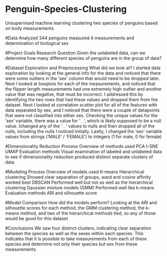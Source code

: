 # Penguin-Species-Clustering
Unsupervised machine learning clustering two species of penguins based on body measurements

#Data Analyzed
344 penguins measured
4 measurements and determination of biological sex 

#Project Goals 
Research Question
Given the unlabeled data, can we determine how many different species of penguins are in the group of data?

#Dataset Exploration and Preprocessing
What did we look at?
I started data exploration by looking at the general info for the data and noticed that there were some outliers in the ‘sex’ column that would need to be dropped later. 
Next I looked at boxplots for each of the measurements, and noticed that the flipper length measurements had one extremely high outlier and another value that was negative, that must be incorrect. I addressed this by identifying the two rows that had these values and dropped them from the dataset. 
Next I looked at correlation scatter plot for all of the features with data separated by sex, and I noticed that there were a couple of datapoints that were not classified into either sex. Checking the unique values for the ‘sex’ variable, there was a value for ‘ . ‘, which is likely supposed to be a null value. Ichanged any of the ‘ . ‘ values to nulls and then dropped all of the nulls, including the nulls I noticed initially. 
Lastly, I changed the ‘sex’ variable values from strings (‘MALE’ / ‘FEMALE’) to integers (1 for male, 0 for female)


#Dimensionality Reduction Process
Overview of methods used
PCA
t-SNE
UMAP 
Evaluation methods
Visual examination of labeled and unlabeled data to see if dimensionality reduction produced distinct separate clusters of data

#Modeling Process
Overview of models used 
K-means
Hierarchical clustering
Showed clear separation of groups, ward and cosine affinity worked best
DBSCAN
Performed well but not as well as the hierarchical clustering
Gaussian mixture models (GMM)
Performed well like k-means
Evaluation methods
ARI and silhouette score 


#Model Comparison
How did the models perform?
Looking at the ARI and silhouette scores for each method, the GMM clustering method, the k-means method, and two of the hierarchical methods tied, so any of those would be good for this dataset

#Conclusions
We saw four distinct clusters, indicating clear separation between the species as well as the sexes within each species. This indicates that it is possible to take measurements from each of these species and determine not only their species but sex from these measurements. 

